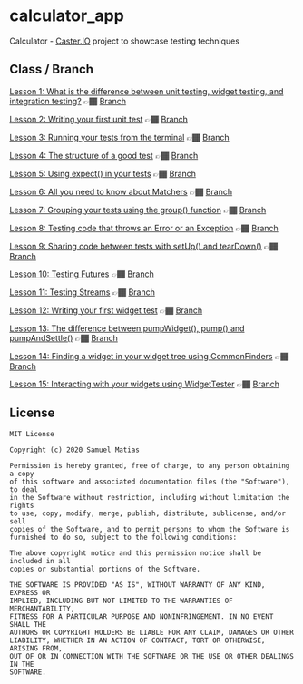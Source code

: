 # calculator_app

Calculator - [Caster.IO](https://caster.io) project to showcase testing techniques

## Class / Branch

[Lesson 1: What is the difference between unit testing, widget testing, and integration testing?](https://caster.io/lessons/lesson-1-what-is-the-difference-between-unit-testing-widget-testing-and-integration-testing) 👉🏾 [Branch](https://github.com/samuelematias/calculator_app/tree/lesson1)

[Lesson 2: Writing your first unit test](https://caster.io/lessons/lesson-2-writing-your-first-unit-test) 👉🏾 [Branch](https://github.com/samuelematias/calculator_app/tree/lesson2)

[Lesson 3: Running your tests from the terminal](https://caster.io/lessons/lesson-3-running-your-tests-from-the-terminal) 👉🏾 [Branch](https://github.com/samuelematias/calculator_app/tree/lesson3)

[Lesson 4: The structure of a good test](https://caster.io/lessons/lesson-4-the-structure-of-a-good-test) 👉🏾 [Branch](https://github.com/samuelematias/calculator_app/tree/lesson4)

[Lesson 5: Using expect() in your tests](https://caster.io/lessons/lesson-5-using-expect-in-your-tests) 👉🏾 [Branch](https://github.com/samuelematias/calculator_app/tree/lesson5)

[Lesson 6: All you need to know about Matchers](https://caster.io/lessons/lesson-6-all-you-need-to-know-about-matchers) 👉🏾 [Branch](https://github.com/samuelematias/calculator_app/tree/lesson6)

[Lesson 7: Grouping your tests using the group() function](https://caster.io/lessons/lesson-7-grouping-your-tests-using-the-group-function) 👉🏾 [Branch](https://github.com/samuelematias/calculator_app/tree/lesson7)

[Lesson 8: Testing code that throws an Error or an Exception](https://caster.io/lessons/lesson-8-testing-code-that-throws-an-error-or-an-exception) 👉🏾 [Branch](https://github.com/samuelematias/calculator_app/tree/lesson8)

[Lesson 9: Sharing code between tests with setUp() and tearDown()](https://caster.io/lessons/lesson-9-sharing-code-between-tests-with-setup-and-teardown) 👉🏾 [Branch](https://github.com/samuelematias/calculator_app/tree/lesson9)

[Lesson 10: Testing Futures](https://caster.io/lessons/lesson-10-testing-futures) 👉🏾 [Branch](https://github.com/samuelematias/calculator_app/tree/lesson10)

[Lesson 11: Testing Streams](https://caster.io/lessons/lesson-11-testing-streams) 👉🏾 [Branch](https://github.com/samuelematias/calculator_app/tree/lesson11)

[Lesson 12: Writing your first widget test](https://caster.io/lessons/lesson-12-writing-your-first-widget-test) 👉🏾 [Branch](https://github.com/samuelematias/calculator_app/tree/lesson12)

[Lesson 13: The difference between pumpWidget(), pump() and pumpAndSettle()](https://caster.io/lessons/lesson-13-the-difference-between-pumpwidget-pump-and-pumpandsettle) 👉🏾 [Branch](https://github.com/samuelematias/calculator_app/tree/lesson13)

[Lesson 14: Finding a widget in your widget tree using CommonFinders](https://caster.io/lessons/lesson-14-finding-a-widget-in-your-widget-tree-using-commonfinders) 👉🏾 [Branch](https://github.com/samuelematias/calculator_app/tree/lesson14)

[Lesson 15: Interacting with your widgets using WidgetTester](https://caster.io/lessons/lesson-15-interacting-with-your-widgets-using-widgettester) 👉🏾 [Branch](https://github.com/samuelematias/calculator_app/tree/lesson15)

## License

```
MIT License

Copyright (c) 2020 Samuel Matias

Permission is hereby granted, free of charge, to any person obtaining a copy
of this software and associated documentation files (the "Software"), to deal
in the Software without restriction, including without limitation the rights
to use, copy, modify, merge, publish, distribute, sublicense, and/or sell
copies of the Software, and to permit persons to whom the Software is
furnished to do so, subject to the following conditions:

The above copyright notice and this permission notice shall be included in all
copies or substantial portions of the Software.

THE SOFTWARE IS PROVIDED "AS IS", WITHOUT WARRANTY OF ANY KIND, EXPRESS OR
IMPLIED, INCLUDING BUT NOT LIMITED TO THE WARRANTIES OF MERCHANTABILITY,
FITNESS FOR A PARTICULAR PURPOSE AND NONINFRINGEMENT. IN NO EVENT SHALL THE
AUTHORS OR COPYRIGHT HOLDERS BE LIABLE FOR ANY CLAIM, DAMAGES OR OTHER
LIABILITY, WHETHER IN AN ACTION OF CONTRACT, TORT OR OTHERWISE, ARISING FROM,
OUT OF OR IN CONNECTION WITH THE SOFTWARE OR THE USE OR OTHER DEALINGS IN THE
SOFTWARE.
```
